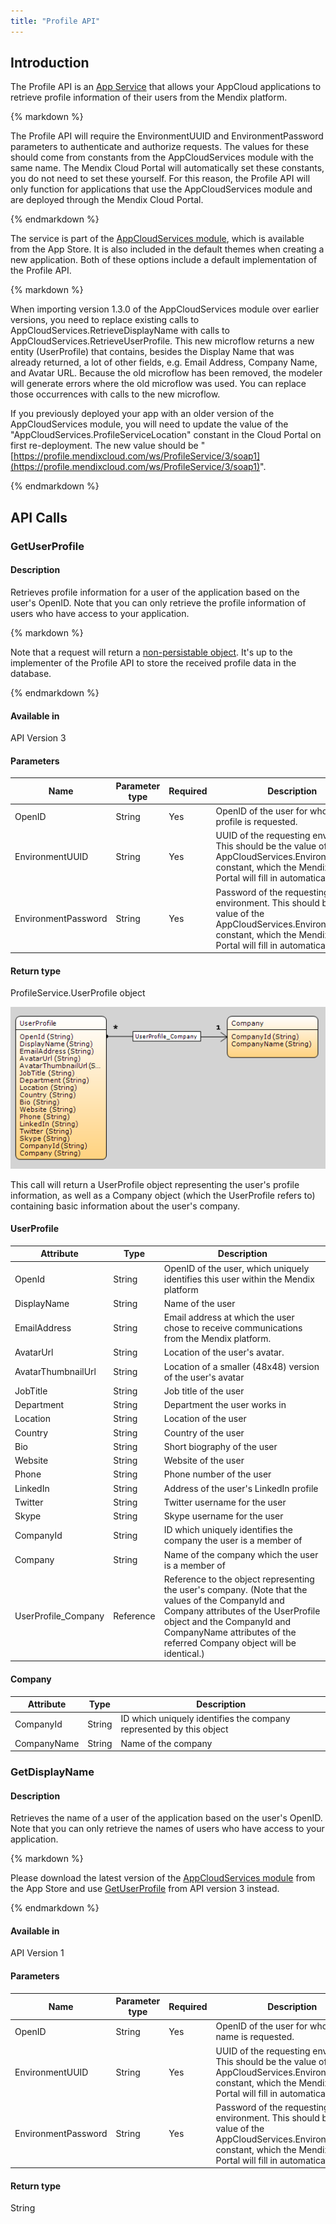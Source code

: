 ```yaml
---
title: "Profile API"
---
```



## Introduction

The Profile API is an [App Service](/refguide6/Consumed+App+Services) that allows your AppCloud applications to retrieve profile information of their users from the Mendix platform.

<div class="alert alert-info">{% markdown %}

The Profile API will require the EnvironmentUUID and EnvironmentPassword parameters to authenticate and authorize requests. The values for these should come from constants from the AppCloudServices module with the same name. The Mendix Cloud Portal will automatically set these constants, you do not need to set these yourself. For this reason, the Profile API will only function for applications that use the AppCloudServices module and are deployed through the Mendix Cloud Portal.

{% endmarkdown %}</div>

The service is part of the [AppCloudServices module](https://appstore.home.mendix.com/link/app/934/Mendix/AppCloudServices), which is available from the App Store. It is also included in the default themes when creating a new application. Both of these options include a default implementation of the Profile API.

<div class="alert alert-info">{% markdown %}

When importing version 1.3.0 of the AppCloudServices module over earlier versions, you need to replace existing calls to AppCloudServices.RetrieveDisplayName with calls to AppCloudServices.RetrieveUserProfile. This new microflow returns a new entity (UserProfile) that contains, besides the Display Name that was already returned, a lot of other fields, e.g. Email Address, Company Name, and Avatar URL. Because the old microflow has been removed, the modeler will generate errors where the old microflow was used. You can replace those occurrences with calls to the new microflow.

If you previously deployed your app with an older version of the AppCloudServices module, you will need to update the value of the "AppCloudServices.ProfileServiceLocation" constant in the Cloud Portal on first re-deployment. The new value should be "[https://profile.mendixcloud.com/ws/ProfileService/3/soap1](https://profile.mendixcloud.com/ws/ProfileService/3/soap1)".

{% endmarkdown %}</div>

## API Calls

### GetUserProfile

#### Description

Retrieves profile information for a user of the application based on the user's OpenID. Note that you can only retrieve the profile information of users who have access to your application.

<div class="alert alert-info">{% markdown %}

Note that a request will return a [non-persistable object](/refguide6/Persistability). It's up to the implementer of the Profile API to store the received profile data in the database.

{% endmarkdown %}</div>

#### Available in

API Version 3

#### Parameters

| Name | Parameter type | Required | Description |
| --- | --- | --- | --- |
| OpenID | String | Yes | OpenID of the user for whom the profile is requested. |
| EnvironmentUUID | String | Yes | UUID of the requesting environment. This should be the value of the AppCloudServices.EnvironmentUUID constant, which the Mendix Cloud Portal will fill in automatically. |
| EnvironmentPassword | String | Yes | Password of the requesting environment. This should be the value of the AppCloudServices.EnvironmentUUID constant, which the Mendix Cloud Portal will fill in automatically. |

#### Return type

ProfileService.UserProfile object

![](attachments/18449455/18582264.png)

This call will return a UserProfile object representing the user's profile information, as well as a Company object (which the UserProfile refers to) containing basic information about the user's company.

#### UserProfile

| Attribute | Type | Description |
| --- | --- | --- |
| OpenId | String | OpenID of the user, which uniquely identifies this user within the Mendix platform |
| DisplayName | String | Name of the user |
| EmailAddress | String | Email address at which the user chose to receive communications from the Mendix platform. |
| AvatarUrl | String | Location of the user's avatar. |
| AvatarThumbnailUrl | String | Location of a smaller (48x48) version of the user's avatar |
| JobTitle | String | Job title of the user |
| Department | String | Department the user works in |
| Location | String | Location of the user |
| Country | String | Country of the user |
| Bio | String | Short biography of the user |
| Website | String | Website of the user |
| Phone | String | Phone number of the user |
| LinkedIn | String | Address of the user's LinkedIn profile |
| Twitter | String | Twitter username for the user |
| Skype | String | Skype username for the user |
| CompanyId | String | ID which uniquely identifies the company the user is a member of |
| Company | String | Name of the company which the user is a member of |
| UserProfile_Company | Reference | Reference to the object representing the user's company. (Note that the values of the CompanyId and Company attributes of the UserProfile object and the CompanyId and CompanyName attributes of the referred Company object will be identical.) |

#### Company

| Attribute | Type | Description |
| --- | --- | --- |
| CompanyId | String | ID which uniquely identifies the company represented by this object |
| CompanyName | String | Name of the company |

### GetDisplayName

#### Description

Retrieves the name of a user of the application based on the user's OpenID. Note that you can only retrieve the names of users who have access to your application.

<div class="alert alert-warning">{% markdown %}

Please download the latest version of the [AppCloudServices module](https://appstore.home.mendix.com/link/app/934/Mendix/AppCloudServices) from the App Store and use [GetUserProfile](Profile+API) from API version 3 instead.

{% endmarkdown %}</div>

#### Available in

API Version 1

#### Parameters

| Name | Parameter type | Required | Description |
| --- | --- | --- | --- |
| OpenID | String | Yes | OpenID of the user for whom the name is requested. |
| EnvironmentUUID | String | Yes | UUID of the requesting environment. This should be the value of the AppCloudServices.EnvironmentUUID constant, which the Mendix Cloud Portal will fill in automatically. |
| EnvironmentPassword | String | Yes | Password of the requesting environment. This should be the value of the AppCloudServices.EnvironmentUUID constant, which the Mendix Cloud Portal will fill in automatically. |

#### Return type

String
